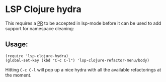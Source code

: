 # LSP Clojure hydra

This requires a [PR](https://github.com/emacs-lsp/lsp-mode/pull/855) to be accepted in lsp-mode before it can be used to add support for namespace cleaning:

## Usage:

``` emacs-lisp
(require 'lsp-clojure-hydra)
(global-set-key (kbd "C-c C-l") 'lsp-clojure-refactor-menu/body)
```

Hitting `C-c C-l` will pop up a nice hydra with all the available refactorings at the moment.
